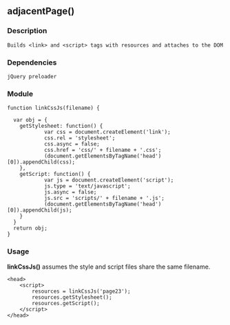 ## adjacentPage()

### Description
```
Builds <link> and <script> tags with resources and attaches to the DOM
```

### Dependencies
```
jQuery preloader
```

### Module
```
function linkCssJs(filename) {

  var obj = {
    getStylesheet: function() {
			var css = document.createElement('link');
			css.rel = 'stylesheet';
			css.async = false;
			css.href = 'css/' + filename + '.css';
			(document.getElementsByTagName('head')[0]).appendChild(css);
    },
    getScript: function() {
			var js = document.createElement('script');
			js.type = 'text/javascript';
			js.async = false;
			js.src = 'scripts/' + filename + '.js';
			(document.getElementsByTagName('head')[0]).appendChild(js);
    }
  }
  return obj;
}
```
### Usage
**linkCssJs()** assumes the style and script files share the same filename.
```
<head>
	<script>
		resources = linkCssJs('page23');
		resources.getStylesheet();
		resources.getScript();
	</script>
</head>
```

